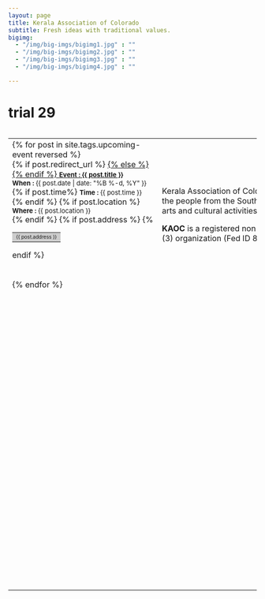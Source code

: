 ```yaml
---
layout: page
title: Kerala Association of Colorado
subtitle: Fresh ideas with traditional values.
bigimg:
  - "/img/big-imgs/bigimg1.jpg" : ""
  - "/img/big-imgs/bigimg2.jpg" : ""
  - "/img/big-imgs/bigimg3.jpg" : ""
  - "/img/big-imgs/bigimg4.jpg" : ""

---
```

<h1> trial 29 </h1>
<script>
img:hover{
	transform:scale(1.4);
}	
</script>
<table align="left" style="border:0">
	<col width="300">
	<col width="1000">
	<tr style="border:0"><td style="border:0">
<div class="row">
  <div class="col-md-8">
  	<!-- No upcoming events at present, please check back later! -->
  	<div class="posts-list">
  		{% for post in site.tags.upcoming-event reversed %}
			<article class="post-preview">
				{% if post.redirect_url %}
				<a href=" {{ post.redirect_url }}">
				{% else %}	
				<a href="{{ post.url | prepend: site.baseurl }}">
				{% endif %}
					<font size="2px">
						<strong>Event : {{ post.title }}</strong> </font><br/>				
				</a>
				<font size="2px">
					<strong>When : </strong> {{ post.date | date: "%B %-d, %Y" }} <br/>
				</font>	
				{% if post.time%}
					<font size="2px">
					<strong>Time : </strong>{{ post.time }}	<br/> 
					</font>	
				{% endif %}
				{% if post.location %}
					<font size="2px">
					<strong>Where : </strong> {{ post.location }} <br/>
					</font>	
				{% endif %} 
				{% if post.address %}					
					<table align= "left" style="border:0"><tr style="border:0;background:#cccccc"><td style="border:0">
					<font size="1px"> {{ post.address }} </font><br/>
						</td></tr></table>	
				{% endif %} 	
			</article>
				<br/><br/>
  		{% endfor %}
	</div>
  </div>
	
  <!-- <div class="col-md-2 col-md-offset-1">
  	Our online printing service partner!
  	<a href="https://smartpress.com">
  	   <img src="/img/sponsors/smartpress-logo-blue-horizontal-png.png" alt="Smartpress.com logo" height="40" width="240"/>
	</a>
  </div> -->
  
</div>

</td><td style="border:0"> 
<p>	
	
Kerala Association of Colorado (<strong>KAOC</strong>) is a community driven cultural organization for Malayalees (‘Malayalam’ speaking people or the people from the South Indian state of Kerala) in Colorado, serving for more than 35 years. It acts as a bedrock for all types of arts and cultural activities for Keralites in Colorado.
	</p>
	<p>
		
<strong>KAOC</strong> is a registered non-profit organization exempt from taxes and certified per the federal regulations for non profit as a 501(c)(3) organization (Fed ID 84-1530554)
	</p>
</td></tr>
<tr style="border:0;background:transparent"><td style="border:0;background:transparent" colspan="2">
	<div id="sponsors">
	    	<marquee behaviour="scroll" direction="left" height="600" scrollamount="3" style="height:600px;width:1300px;" width="800px">
	{% for image in site.static_files %}	    	
		{% if image.path contains 'sponsors/2018/' %}
			<a href="{{ site.baseurl }}{{ image.path }}"> <img src="{{ site.baseurl }}{{ image.path }}" style="height:200px;width:100px"/></a> &nbsp &nbsp
	    	{% endif %}
	{% endfor %}
	     </marquee> 
			</div>
	</td></tr>
	</table>
 

